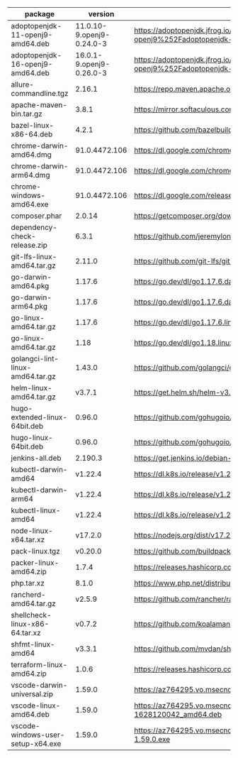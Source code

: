 package | version                   | uri                                                                                                                                                                                 | sha256
--------|---------------------------|-------------------------------------------------------------------------------------------------------------------------------------------------------------------------------------|---------
adoptopenjdk-11-openj9-amd64.deb | 11.0.10-9.openj9-0.24.0-3 | https://adoptopenjdk.jfrog.io/ui/api/v1/download?repoKey=deb&path=pool%252Fmain%252Fa%252Fadoptopenjdk-11-openj9%252Fadoptopenjdk-11-openj9_11.0.10%252B9.openj9-0.24.0-3_amd64.deb | 31ded628e72f16e9924786caf9ecc26c4e5728b458e51c7345f89cb05ed77d6b
adoptopenjdk-16-openj9-amd64.deb | 16.0.1-9.openj9-0.26.0-3  | https://adoptopenjdk.jfrog.io/ui/api/v1/download?repoKey=deb&path=pool%252Fmain%252Fa%252Fadoptopenjdk-16-openj9%252Fadoptopenjdk-16-openj9_16.0.1%252B9.openj9-0.26.0-3_amd64.deb  | 486e92a3dd6525ec3e360ba21188c9c1d5974d35d3502b082c849172d2e90f11
allure-commandline.tgz | 2.16.1                    | https://repo.maven.apache.org/maven2/io/qameta/allure/allure-commandline/2.16.1/allure-commandline-2.16.1.tgz                                                                       | c8ae7e2029471cb06d0a1d8c851c3fb3d47a54698ec8353a0e194c48a1a07963
apache-maven-bin.tar.gz | 3.8.1                     | https://mirror.softaculous.com/apache/maven/maven-3/3.8.1/binaries/apache-maven-3.8.1-bin.tar.gz                                                                                    | b98a1905eb554d07427b2e5509ff09bd53e2f1dd7a0afa38384968b113abef02
bazel-linux-x86-64.deb | 4.2.1                     | https://github.com/bazelbuild/bazel/releases/download/4.2.1/bazel_4.2.1-linux-x86_64.deb                                                                                            | 67447658b8313316295cd98323dfda2a27683456a237f7a3226b68c9c6c81b3a
chrome-darwin-amd64.dmg | 91.0.4472.106             | https://dl.google.com/chrome/mac/stable/GGRO/googlechrome.dmg                                                                                                                       | 23348d4864a2c0a1512a43b52d9d9e7dab4fc5138aa80e8f298490e0cb9add19
chrome-darwin-arm64.dmg | 91.0.4472.106             | https://dl.google.com/chrome/mac/universal/stable/GGRO/googlechrome.dmg                                                                                                             | 0ec1f9d1f89b5b913c63452b8327e76deb1ddb6b7d3e518fd6eecd15c09a4dd4
chrome-windows-amd64.exe | 91.0.4472.106             | https://dl.google.com/release2/chrome/bxpqrd8QQC3CMG7JLTYU0w_91.0.4472.106/91.0.4472.106_chrome_installer.exe                                                                       | cffddc1fa70fa7296d033e1754c942b143f2c5995edff17a4ecae8e455775446
composer.phar | 2.0.14                    | https://getcomposer.org/download/2.0.14/composer.phar                                                                                                                               | 29454b41558968ca634bf5e2d4d07ff2275d91b637a76d7a05e6747d36dd3473
dependency-check-release.zip | 6.3.1                     | https://github.com/jeremylong/DependencyCheck/releases/download/v6.3.1/dependency-check-6.3.1-release.zip                                                                           | 3650ef52aa66eeea1cd5f063670aec7304c2f2a3cd4cafd84bcf516660fbdfa2
git-lfs-linux-amd64.tar.gz | 2.11.0                    | https://github.com/git-lfs/git-lfs/releases/download/v2.11.0/git-lfs-linux-amd64-v2.11.0.tar.gz                                                                                     | 46508eb932c2ec0003a940f179246708d4ddc2fec439dcacbf20ff9e98b957c9
go-darwin-amd64.pkg | 1.17.6                    | https://go.dev/dl/go1.17.6.darwin-amd64.pkg                                                                                                                                         | 306fb15dd69572c78b8804fe913c04a88697474866a97c42c21bfc2d771ce977
go-darwin-arm64.pkg | 1.17.6                    | https://go.dev/dl/go1.17.6.darwin-arm64.pkg                                                                                                                                         | a81584c25bbc0de1ea32dccf386c3d1b5d16400a3b2cdef0205233df1d7057cd
go-linux-amd64.tar.gz | 1.17.6                    | https://go.dev/dl/go1.17.6.linux-amd64.tar.gz                                                                                                                                       | 231654bbf2dab3d86c1619ce799e77b03d96f9b50770297c8f4dff8836fc8ca2
go-linux-amd64.tar.gz | 1.18                      | https://go.dev/dl/go1.18.linux-amd64.tar.gz                                                                                                                                         | e85278e98f57cdb150fe8409e6e5df5343ecb13cebf03a5d5ff12bd55a80264f
golangci-lint-linux-amd64.tar.gz | 1.43.0                    | https://github.com/golangci/golangci-lint/releases/download/v1.43.0/golangci-lint-1.43.0-linux-amd64.tar.gz                                                                         | f3515cebec926257da703ba0a2b169e4a322c11dc31a8b4656b50a43e48877f4 |
helm-linux-amd64.tar.gz | v3.7.1                    | https://get.helm.sh/helm-v3.7.1-linux-amd64.tar.gz                                                                                                                                  | 6cd6cad4b97e10c33c978ff3ac97bb42b68f79766f1d2284cfd62ec04cd177f4
hugo-extended-linux-64bit.deb | 0.96.0                    | https://github.com/gohugoio/hugo/releases/download/v0.96.0/hugo_extended_0.96.0_Linux-64bit.deb                                                                                     | ebbb8fc54cbb865005a2eb464e1f63063191b40fc094d2d99fa01f9416b54090
hugo-linux-64bit.deb | 0.96.0                    | https://github.com/gohugoio/hugo/releases/download/v0.96.0/hugo_0.96.0_Linux-64bit.deb                                                                                              | d27270c16cd08cc872f50f53907be41de0431036becaf2bf1562f2dc8a9de312
jenkins-all.deb | 2.190.3                   | https://get.jenkins.io/debian-stable/jenkins_2.190.3_all.deb                                                                                                                        | 96caa1d5ebe4b0c835571e3fae5a30ce25474edfffce01e6df511e69adef69fd
kubectl-darwin-amd64 | v1.22.4                   | https://dl.k8s.io/release/v1.22.4/bin/darwin/amd64/kubectl                                                                                                                          | 9b2ace8f0c991153f8b6319a8f8cb3a8003e6d8e38cc44ce20e012d9b43ac5f4
kubectl-darwin-arm64 | v1.22.4                   | https://dl.k8s.io/release/v1.22.4/bin/darwin/arm64/kubectl                                                                                                                          | 6a0b79f9d15cff722419f29f1c0cb57268a261ecf69d8789079a16674d5222d4
kubectl-linux-amd64 | v1.22.4                   | https://dl.k8s.io/release/v1.22.4/bin/linux/amd64/kubectl                                                                                                                           | 21f24aa723002353eba1cc2668d0be22651f9063f444fd01626dce2b6e1c568c
node-linux-x64.tar.xz | v17.2.0                   | https://nodejs.org/dist/v17.2.0/node-v17.2.0-linux-x64.tar.xz                                                                                                                       | 0b5a6db351f31edf5282c63be7b923e40064ac6d54b5222fdd419ab8f1bedf61
pack-linux.tgz | v0.20.0                   | https://github.com/buildpacks/pack/releases/download/v0.20.0/pack-v0.20.0-linux.tgz                                                                                                 |  1d879c8f99130b30e080153b1025ee51cfeddfb41612e5c257a89d3a358fc3c2
packer-linux-amd64.zip | 1.7.4                     | https://releases.hashicorp.com/packer/1.7.4/packer_1.7.4_linux_amd64.zip                                                                                                            | 3660064a56a174a6da5c37ee6b36107098c6b37e35cc84feb2f7f7519081b1b0
php.tar.xz | 8.1.0                     | https://www.php.net/distributions/php-8.1.0.tar.xz                                                                                                                                  | a1317eff0723a2b3d3122bbfe107a1158570ea2822dc35a5fb360086db0f6bbc
rancherd-amd64.tar.gz | v2.5.9                    | https://github.com/rancher/rancher/releases/download/v2.5.9/rancherd-amd64.tar.gz                                                                                                   | 61222a6d57ecdd109a0063d6422390c865ab8d11b63b42e43bac09e0a999562e
shellcheck-linux-x86-64.tar.xz | v0.7.2                    | https://github.com/koalaman/shellcheck/releases/download/v0.7.2/shellcheck-v0.7.2.linux.x86_64.tar.xz                                                                               | 70423609f27b504d6c0c47e340f33652aea975e45f312324f2dbf91c95a3b188
shfmt-linux-amd64 | v3.3.1                    | https://github.com/mvdan/sh/releases/download/v3.3.1/shfmt_v3.3.1_linux_amd64                                                                                                       | 0f73bf27219571bca7c5ef7d740d6ae72227e3995ffd88c7cb2b5712751538e2
terraform-linux-amd64.zip | 1.0.6                     | https://releases.hashicorp.com/terraform/1.0.6/terraform_1.0.6_linux_amd64.zip                                                                                                      | 6a454323d252d34e928785a3b7c52bfaff1192f82685dfee4da1279bb700b733
vscode-darwin-universal.zip | 1.59.0                    | https://az764295.vo.msecnd.net/stable/379476f0e13988d90fab105c5c19e7abc8b1dea8/VSCode-darwin-universal.zip                                                                          | da04978c00b1c142eafb97a0db86883cda5ca5b54899b86b88456a82153bba53
vscode-linux-amd64.deb | 1.59.0                    | https://az764295.vo.msecnd.net/stable/379476f0e13988d90fab105c5c19e7abc8b1dea8/code_1.59.0-1628120042_amd64.deb                                                                     | c9c73e3e9e38806c83031954e909c23c50d4d3b8877dc91ab4b51eb66a3f5eea
vscode-windows-user-setup-x64.exe | 1.59.0                    | https://az764295.vo.msecnd.net/stable/379476f0e13988d90fab105c5c19e7abc8b1dea8/VSCodeUserSetup-x64-1.59.0.exe                                                                       | 797c354b28f9a9eeb96e2d7c17f8f341b1830147832c90e686606150f5987b9d
